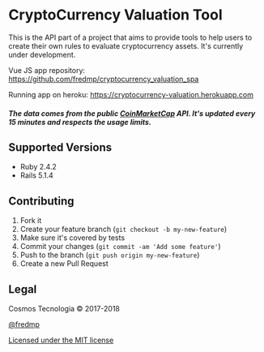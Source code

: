 # CryptoCurrency Valuation Tool

This is the API part of a project that aims to provide tools to help users to create their own rules to evaluate cryptocurrency assets. It's currently under development.

Vue JS app repository: https://github.com/fredmp/cryptocurrency_valuation_spa

Running app on heroku: https://cryptocurrency-valuation.herokuapp.com

##### The data comes from the public [CoinMarketCap](https://coinmarketcap.com) API. It's updated every 15 minutes and respects the usage limits.

## Supported Versions

* Ruby 2.4.2
* Rails 5.1.4

## Contributing

1. Fork it
2. Create your feature branch (`git checkout -b my-new-feature`)
3. Make sure it's covered by tests
4. Commit your changes (`git commit -am 'Add some feature'`)
5. Push to the branch (`git push origin my-new-feature`)
6. Create a new Pull Request

## Legal

Cosmos Tecnologia &copy; 2017-2018

[@fredmp](https://twitter.com/fredmp)

[Licensed under the MIT license](https://opensource.org/licenses/mit-license.php)
